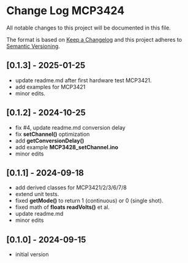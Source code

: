 # Change Log MCP3424

All notable changes to this project will be documented in this file.

The format is based on [Keep a Changelog](http://keepachangelog.com/)
and this project adheres to [Semantic Versioning](http://semver.org/).


## [0.1.3] - 2025-01-25
- update readme.md after first hardware test MCP3421.
- add examples for MCP3421
- minor edits.

## [0.1.2] - 2024-10-25
- fix #4, update readme.md conversion delay
- fix **setChannel()** optimization
- add **getConversionDelay()**
- add example **MCP3428_setChannel.ino**
- minor edits

## [0.1.1] - 2024-09-18
- add derived classes for MCP3421/2/3/6/7/8
- extend unit tests.
- fixed **getMode()** to return 1 (continuous) or 0 (single shot).
- fixed math of **floats readVolts()** et al.
- update readme.md
- minor edits

## [0.1.0] - 2024-09-15
- initial version

